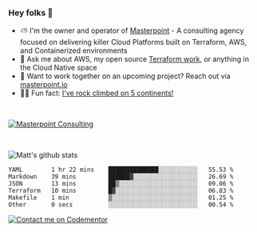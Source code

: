 

### Hey folks 👋



- ⛅️ I'm the owner and operator of [Masterpoint](https://masterpoint.io) - A consulting agency focused on delivering killer Cloud Platforms built on Terraform, AWS, and Containerized environments
- 💬 Ask me about AWS, my open source [Terraform work](https://github.com/masterpointio?q=terraform&type=&language=hcl), or anything in the Cloud Native space
- 🔨 Want to work together on an upcoming project? Reach out via [masterpoint.io](https://masterpoint.io)
- 🧗‍♂️ Fun fact: [I've rock climbed on 5 continents!](https://www.rockandice.com/videos/weekend-whippers/weekend-whipper-gunning-for-it-on-south-six-shooter/)

<br>


[![Masterpoint Consulting](https://masterpoint-public.s3.us-west-2.amazonaws.com/Logo-medium.png)](https://masterpoint.io)

<br>

![Matt's github stats](https://github-readme-stats.vercel.app/api?username=Gowiem&count_private=true&theme=cobalt&show_icons=true)

<!--START_SECTION:waka-->

```text
YAML        1 hr 22 mins    ██████████████░░░░░░░░░░░   55.53 %
Markdown    39 mins         ██████▓░░░░░░░░░░░░░░░░░░   26.69 %
JSON        13 mins         ██▒░░░░░░░░░░░░░░░░░░░░░░   09.06 %
Terraform   10 mins         █▓░░░░░░░░░░░░░░░░░░░░░░░   06.83 %
Makefile    1 min           ▒░░░░░░░░░░░░░░░░░░░░░░░░   01.25 %
Other       0 secs          ░░░░░░░░░░░░░░░░░░░░░░░░░   00.54 %
```

<!--END_SECTION:waka-->

[![Contact me on Codementor](https://www.codementor.io/m-badges/gowiem/find-me-on-cm-b.svg)](https://www.codementor.io/@gowiem?refer=badge)
